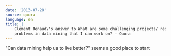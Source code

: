 ```yaml
---
date: '2013-07-28'
source: quora
language: en
title: |
    Clément Renaud\'s answer to What are some challenging projects/ research
    problems in data mining that I can work on? - Quora
---
```


\"Can data mining help us to live better?\" seems a good place to start
